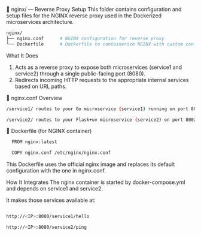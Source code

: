 📂 nginx/ — Reverse Proxy Setup
This folder contains configuration and setup files for the NGINX reverse proxy used in the Dockerized microservices architecture.

```bash
nginx/
├── nginx.conf      # NGINX configuration for reverse proxy
└── Dockerfile      # Dockerfile to containerize NGINX with custom config
```
What It Does

1. Acts as a reverse proxy to expose both microservices (service1 and service2) through a single public-facing port (8080).
2. Redirects incoming HTTP requests to the appropriate internal services based on URL paths.

📄 nginx.conf Overview
```bash
/service1/ routes to your Go microservice (service1) running on port 8001.

/service2/ routes to your Flask+uv microservice (service2) on port 8002.
```
🐳 Dockerfile (for NGINX container)
```bash
  FROM nginx:latest

  COPY nginx.conf /etc/nginx/nginx.conf
```
This Dockerfile uses the official nginx image and replaces its default configuration with the one in nginx.conf.

How It Integrates
The nginx container is started by docker-compose.yml and depends on service1 and service2.

It makes those services available at:
```bash

http://<IP>:8080/service1/hello

http://<IP>:8080/service2/ping
```
